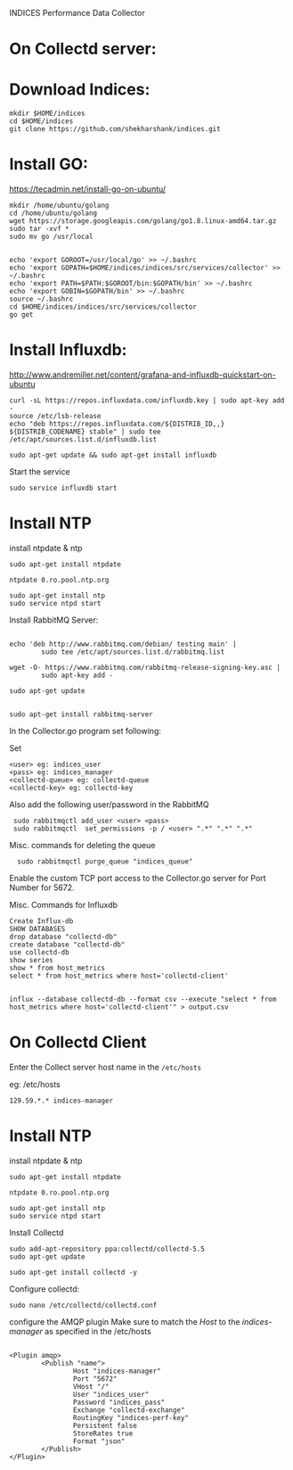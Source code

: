 INDICES Performance Data Collector

On Collectd server:
=====

Download Indices:
===

```
mkdir $HOME/indices
cd $HOME/indices
git clone https://github.com/shekharshank/indices.git
```

Install GO:
====

https://tecadmin.net/install-go-on-ubuntu/

```
mkdir /home/ubuntu/golang
cd /home/ubuntu/golang
wget https://storage.googleapis.com/golang/go1.8.linux-amd64.tar.gz
sudo tar -xvf *
sudo mv go /usr/local


echo 'export GOROOT=/usr/local/go' >> ~/.bashrc
echo 'export GOPATH=$HOME/indices/indices/src/services/collector' >> ~/.bashrc
echo 'export PATH=$PATH:$GOROOT/bin:$GOPATH/bin' >> ~/.bashrc
echo 'export GOBIN=$GOPATH/bin' >> ~/.bashrc
source ~/.bashrc
cd $HOME/indices/indices/src/services/collector
go get

```



Install Influxdb:
====

http://www.andremiller.net/content/grafana-and-influxdb-quickstart-on-ubuntu


```
curl -sL https://repos.influxdata.com/influxdb.key | sudo apt-key add -
source /etc/lsb-release
echo "deb https://repos.influxdata.com/${DISTRIB_ID,,} ${DISTRIB_CODENAME} stable" | sudo tee /etc/apt/sources.list.d/influxdb.list
```


```
sudo apt-get update && sudo apt-get install influxdb
```

Start the service
```
sudo service influxdb start
```


Install NTP
===

install ntpdate & ntp


```
sudo apt-get install ntpdate

ntpdate 0.ro.pool.ntp.org

sudo apt-get install ntp
sudo service ntpd start
```


Install RabbitMQ Server:


```

echo 'deb http://www.rabbitmq.com/debian/ testing main' |
        sudo tee /etc/apt/sources.list.d/rabbitmq.list

wget -O- https://www.rabbitmq.com/rabbitmq-release-signing-key.asc |
        sudo apt-key add -

sudo apt-get update


sudo apt-get install rabbitmq-server
```

In the Collector.go program set following:

Set 

```
<user> eg: indices_user
<pass> eg: indices_manager
<collectd-queue> eg: collectd-queue
<collectd-key> eg: collectd-key
```
Also add the following user/password in the RabbitMQ

```
 sudo rabbitmqctl add_user <user> <pass>
 sudo rabbitmqctl  set_permissions -p / <user> ".*" ".*" ".*"

```

Misc. commands for deleting the queue

```
  sudo rabbitmqctl purge_queue "indices_queue"
```

Enable the custom TCP port access to the Collector.go server for
Port Number for 5672.

Misc. Commands for Influxdb
```
Create Influx-db
SHOW DATABASES
drop database "collectd-db"
create database "collectd-db"
use collectd-db
show series
show * from host_metrics
select * from host_metrics where host='collectd-client'


influx --database collectd-db --format csv --execute "select * from host_metrics where host='collectd-client'" > output.csv
```

On Collectd Client
====

Enter the Collect server host name in the `/etc/hosts`

eg: /etc/hosts

```
129.59.*.* indices-manager
```

Install NTP
===

install ntpdate & ntp


```
sudo apt-get install ntpdate

ntpdate 0.ro.pool.ntp.org

sudo apt-get install ntp
sudo service ntpd start
```



Install Collectd

```
sudo add-apt-repository ppa:collectd/collectd-5.5
sudo apt-get update
```

```
sudo apt-get install collectd -y

```

Configure collectd:


```
sudo nano /etc/collectd/collectd.conf
```

configure the AMQP plugin 
Make sure to match the *Host* to the *indices-manager* as specified in the /etc/hosts

```

<Plugin amqp>
        <Publish "name">
                Host "indices-manager"
                Port "5672"
                VHost "/"
                User "indices_user"
                Password "indices_pass"
                Exchange "collectd-exchange"
                RoutingKey "indices-perf-key"
                Persistent false
                StoreRates true
                Format "json"
        </Publish>
</Plugin>

```






